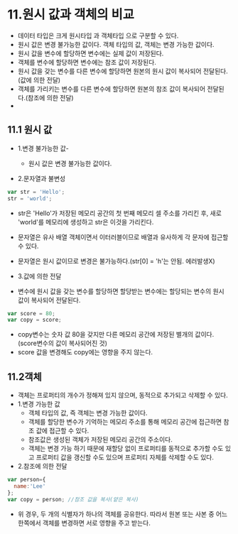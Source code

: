 # 11.원시 값과 객체의 비교
- 데이터 타입은 크게 원시타입 과 객체타입 으로 구분할 수 있다.
- 원시 값은 변경 불가능한 값이다. 객체 타입의 값, 객체는 변경 가능한 값이다.
- 원시 값을 변수에 할당하면 변수에는 실제 값이 저장된다.
- 객체를 변수에 할당하면 변수에는 참조 값이 저장된다.
- 원시 값을 갖는 변수를 다른 변수에 할당하면 원본의 원시 값이 복사되어 전달된다.(값에 의한 전달)
- 객체를 가리키는 변수를 다른 변수에 할당하면 원본의 참조 값이 복사되어 전달된다.(참조에 의한 전달)
- 
## 11.1 원시 값
- 1.변경 불가능한 값-
  - 원시 값은 변경 불가능한 값이다.
  
- 2.문자열과 불변성
```js
var str = 'Hello';
str = 'world';
```
- str은 'Hello'가 저장된 메모리 공간의 첫 번째 메모리 셀 주소를 가리킨 후, 새로 'world'를 메모리에 생성하고 str은 이것을 가리킨다.
- 문자열은 유사 배열 객체이면서 이터러블이므로 배열과 유사하게 각 문자에 접근할 수 있다.
- 문자열은 원시 값이므로 변경은 불가능하다.(str[0] = 'h'는 안됨. 에러발생X)
  
- 3.값에 의한 전달
- 변수에 원시 값을 갖는 변수를 할당하면 할당받는 변수에는 할당되는 변수의 원시 값이 복사되어 전달된다.
```js
var score = 80;
var copy = score;
```
- copy변수는 숫자 값 80을 갖지만 다른 메모리 공간에 저장된 별개의 값이다.(score변수의 값이 복사되어진 것)
- score 값을 변경해도 copy에는 영향을 주지 않는다.

## 11.2객체
- 객체는 프로퍼티의 개수가 정해져 있지 않으며, 동적으로 추가되고 삭제할 수 있다.
- 1.변경 가능한 값
  - 객체 타입의 값, 즉 객체는 변경 가능한 값이다.
  - 객체를 할당한 변수가 기억하는 메모리 주소를 통해 메모리 공간에 접근하면 참조 값에 접근할 수 있다.
  - 참조값은 생성된 객체가 저장된 메모리 공간의 주소이다.
  - 객체는 변경 가능 하기 때문에 재할당 없이 프로퍼티를 동적으로 추가할 수도 있고 프로퍼티 값을 갱신할 수도 있으며 프로퍼티 자체를 삭제할 수도 있다.
- 2.참조에 의한 전달
```js
var person={
  name:'Lee'
};
var copy = person; //참조 값을 복사(얕은 복사)
```
- 위 경우, 두 개의 식별자가 하나의 객체를 공유한다. 따라서 원본 또는 사본 중 어느 한쪽에서 객체를 변경하면 서로 영향을 주고 받는다.
